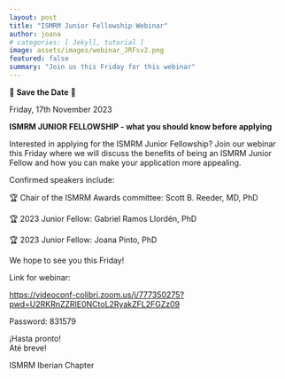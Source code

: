 ```yaml
---
layout: post
title: "ISMRM Junior Fellowship Webinar"
author: joana
# categories: [ Jekyll, tutorial ]
image: assets/images/webinar_JRFsv2.png
featured: false
summary: "Join us this Friday for this webinar"
---
```


📅 **Save the Date** 📅

Friday, 17th November 2023


**ISMRM JUNIOR FELLOWSHIP - what you should know before applying**

Interested in applying for the ISMRM Junior Fellowship?
Join our webinar this Friday where we will discuss the benefits of being an ISMRM Junior Fellow and how you can make your application more appealing.


Confirmed speakers include:

🏆 Chair of the ISMRM Awards committee: Scott B. Reeder, MD, PhD

🏆 2023 Junior Fellow: Gabriel Ramos Llordén, PhD

🏆 2023 Junior Fellow: Joana Pinto, PhD


We hope to see you this Friday! 


Link for webinar:

https://videoconf-colibri.zoom.us/j/777350275?pwd=U2RKRnZZRlE0NCtoL2RyakZFL2FGZz09

Password: 831579

¡Hasta pronto!<br/>
Até breve! 

ISMRM Iberian Chapter

